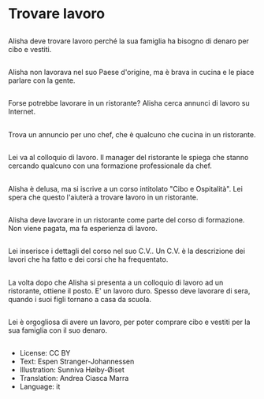 # Trovare lavoro

##
Alisha deve trovare lavoro perché la sua famiglia ha bisogno di denaro per cibo e vestiti.

##
Alisha non lavorava nel suo Paese d'origine, ma è brava in cucina e le piace parlare con la gente.

##
Forse potrebbe lavorare in un ristorante? Alisha cerca annunci di lavoro su Internet.

##
Trova un annuncio per uno chef, che è qualcuno che cucina in un ristorante.

##
Lei va al colloquio di lavoro. Il manager del ristorante le spiega che stanno cercando qualcuno con una formazione professionale da chef.

##
Alisha è delusa, ma si iscrive a un corso intitolato "Cibo e Ospitalità". Lei spera che questo l'aiuterà a trovare lavoro in un ristorante.

##
Alisha deve lavorare in un ristorante come parte del corso di formazione. Non viene pagata, ma fa esperienza di lavoro.

##
Lei inserisce i dettagli del corso nel suo C.V.. Un C.V. è la descrizione dei lavori che ha fatto e dei corsi che ha frequentato.

##
La volta dopo che Alisha si presenta a un colloquio di lavoro ad un ristorante, ottiene il posto. E' un lavoro duro. Spesso deve lavorare di sera, quando i suoi figli tornano a casa da scuola.

##
Lei è orgogliosa di avere un lavoro, per poter comprare cibo e vestiti per la sua famiglia con il suo denaro.

##
* License: CC BY
* Text: Espen Stranger-Johannessen
* Illustration: Sunniva Høiby-Øiset
* Translation: Andrea Ciasca Marra
* Language: it
